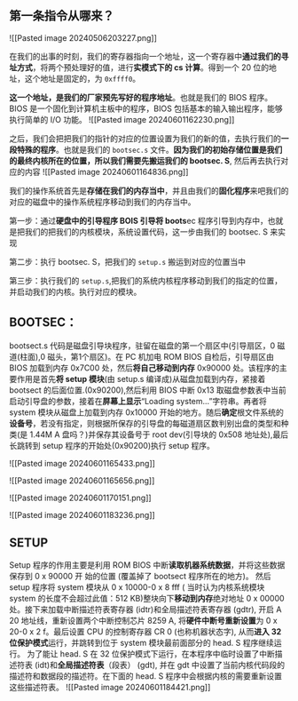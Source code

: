 ## 第一条指令从哪来？
![[Pasted image 20240506203227.png]]

在我们的出事的时刻，我们的寄存器指向一个地址，这一个寄存器中**通过我们的寻址方式**，将两个预处理好的值，进行**实模式下的 cs 计算**。得到一个 20 位的地址，这个地址是固定的，为 `0xffff0`。

**这一个地址，是我们的厂家预先写好的程序地址**。也就是我们的 BIOS 程序。BIOS 是一个固化到计算机主板中的程序，BIOS 包括基本的输入输出程序，能够执行简单的 I/O 功能。
![[Pasted image 20240601162230.png]]


之后，我们会把把我们的指针的对应的位置设置为我们的新的值，去执行我们的**一段特殊的程序**。也就是我们的 `bootsec.s` 文件。**因为我们的初始存储位置是我们的最终内核所在的位置，所以我们需要先搬运我们的 bootsec. S**, 然后再去执行对应的内容
![[Pasted image 20240601164836.png]]

我们的操作系统首先是**存储在我们的内存当中**，并且由我们的**固化程序**来吧我们的对应的磁盘中的操作系统程序移动到我们的内存当中。

第一步：通过**硬盘中的引导程序 BOIS 引导将 boots**ec 程序引导到内存中，也就是把我们的把我们的内核模块，系统设置代码，这一步由我们的 bootsec. S 来实现

第二步：执行 bootsec. S，把我们的 `setup.s` 搬运到对应的位置当中

第三步：执行我们的 `setup.s`,把我们的系统内核程序移动到我们的指定的位置，并启动我们的内核。执行对应的模块。

## BOOTSEC：
bootsect.s 代码是磁盘引导块程序，驻留在磁盘的第一个扇区中(引导扇区，0 磁道(柱面),0 磁头，第1个扇区)。在 PC 机加电 ROM BIOS 自检后，引导扇区由 BIOS 加载到内存 0x7C00 处，然后**将自己移动到内存** 0x90000 处。该程序的主要作用是首先**将 setup 模块**(由 setup.s 编译成)从磁盘加载到内存，紧接着 bootsect 的后面位置.(0x90200),然后利用 BIOS 中断 0x13 取磁盘参数表中当前启动引导盘的参数，接着在**屏幕上显示**“Loading system...”字符串。再者将 system 模块从磁盘上加载到内存 0x10000 开始的地方。随后**确定**根文件系统的**设备号**，若没有指定，则根据所保存的引导盘的每磁道扇区数判别出盘的类型和种类(是 1.44M A 盘吗？)并保存其设备号于 root dev(引导块的 0x508 地址处),最后长跳转到 setup 程序的开始处(0x90200)执行 setup 程序。

![[Pasted image 20240601165433.png]]


![[Pasted image 20240601165656.png]]

![[Pasted image 20240601170151.png]]

![[Pasted image 20240601183236.png]]

## SETUP
Setup 程序的作用主要是利用 ROM BIOS 中断**读取机器系统数据**，并将这些数据保存到 0 x 90000 开
始的位置 (覆盖掉了 bootsect 程序所在的地方)。
然后 setup 程序将 system 模块从 0 x 10000-0 x 8 fff ( 当时认为内核系统模块 system 的长度不会超过此值：512 KB)整块向下**移动到内存**绝对地址 0 x 00000 处。接下来加载中断描述符表寄存器 (idtr)和全局描述符表寄存器 (gdtr), 开启 A 20 地址线，重新设置两个中断控制芯片 8259 A, 将**硬件中断号重新设置**为 0 x 20-0 x 2 f。最后设置 CPU 的控制寄存器 CR 0 (也称机器状态字), 从而**进入 32 位保护模式**运行，并跳转到位于 system 模块最前面部分的 head. S 程序继续运行。
为了能让 head. S 在 32 位保护模式下运行，在本程序中临时设置了中断描述符表 (idt)和**全局描述符表**（段表） (gdt), 并在 gdt 中设置了当前内核代码段的描述符和数据段的描述符。在下面的 head. S 程序中会根据内核的需要重新设置这些描述符表。
![[Pasted image 20240601184421.png]]

